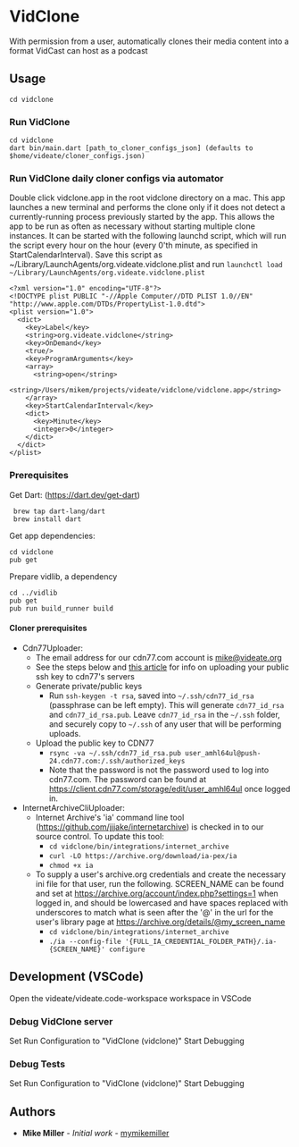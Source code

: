 # VidClone

With permission from a user, automatically clones their media content into a
format VidCast can host as a podcast

## Usage

```
cd vidclone
```

### Run VidClone
```
cd vidclone
dart bin/main.dart [path_to_cloner_configs_json] (defaults to $home/videate/cloner_configs.json)
```

### Run VidClone daily cloner configs via automator

Double click vidclone.app in the root vidclone directory on a mac. This app
launches a new terminal and performs the clone only if it does not detect a
currently-running process previously started by the app. This allows the app to
be run as often as necessary without starting multiple clone instances. It can
be started with the following launchd script, which will run the script every
hour on the hour (every 0'th minute, as specified in StartCalendarInterval).
Save this script as ~/Library/LaunchAgents/org.videate.vidclone.plist and run
`launchctl load ~/Library/LaunchAgents/org.videate.vidclone.plist`

```
<?xml version="1.0" encoding="UTF-8"?>
<!DOCTYPE plist PUBLIC "-//Apple Computer//DTD PLIST 1.0//EN" "http://www.apple.com/DTDs/PropertyList-1.0.dtd">
<plist version="1.0">
  <dict>
    <key>Label</key>
    <string>org.videate.vidclone</string>
    <key>OnDemand</key>
    <true/>
    <key>ProgramArguments</key>
    <array>
      <string>open</string>
      <string>/Users/mikem/projects/videate/vidclone/vidclone.app</string>
    </array>
    <key>StartCalendarInterval</key>
    <dict>
      <key>Minute</key>
      <integer>0</integer>
    </dict>
  </dict>
</plist>
```

### Prerequisites
Get Dart: (https://dart.dev/get-dart)

```
 brew tap dart-lang/dart
 brew install dart
```

Get app dependencies:

```
cd vidclone
pub get
```

Prepare vidlib, a dependency
```
cd ../vidlib
pub get
pub run build_runner build
```

#### Cloner prerequisites

* Cdn77Uploader:
  + The email address for our cdn77.com account is mike@videate.org
  + See the steps below and [this
    article](https://client.cdn77.com/support/knowledgebase/cdn-resource/how-to-use-rsync-without-password)
    for info on uploading your public ssh key to cdn77's servers
  + Generate private/public keys
    + Run `ssh-keygen -t rsa`, saved into `~/.ssh/cdn77_id_rsa` (passphrase can
      be left empty). This will generate `cdn77_id_rsa` and `cdn77_id_rsa.pub`.
      Leave `cdn77_id_rsa` in the `~/.ssh` folder, and securely copy to
      `~/.ssh` of any user that will be performing uploads. 
  + Upload the public key to CDN77
    + `rsync -va ~/.ssh/cdn77_id_rsa.pub
      user_amhl64ul@push-24.cdn77.com:/.ssh/authorized_keys`
    + Note that the password is not the password used to log into cdn77.com.
      The password can be found at
      https://client.cdn77.com/storage/edit/user_amhl64ul once logged in.
* InternetArchiveCliUploader:
  + Internet Archive's 'ia' command line tool
    (https://github.com/jjjake/internetarchive) is checked in to our source
    control. To update this tool:
    + `cd vidclone/bin/integrations/internet_archive`
    + `curl -LO https://archive.org/download/ia-pex/ia`
    + `chmod +x ia`
  + To supply a user's archive.org credentials and create the necessary ini
    file for that user, run the following. SCREEN_NAME can be found and set at
    https://archive.org/account/index.php?settings=1 when logged in, and should
    be lowercased and have spaces replaced with underscores to match what is
    seen after the '@' in the url for the user's library page at
    https://archive.org/details/@my_screen_name
    + `cd vidclone/bin/integrations/internet_archive`
    + `./ia --config-file '{FULL_IA_CREDENTIAL_FOLDER_PATH}/.ia-{SCREEN_NAME}' configure`

## Development (VSCode)
Open the videate/videate.code-workspace workspace in VSCode

### Debug VidClone server

Set Run Configuration to "VidClone (vidclone)"
Start Debugging

### Debug Tests
Set Run Configuration to "VidClone (vidclone)"
Start Debugging

## Authors

* **Mike Miller** - *Initial work* - [mymikemiller](https://github.com/mymikemiller)
